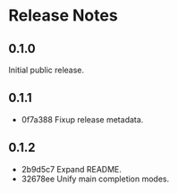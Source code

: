 # Release Notes

## 0.1.0

Initial public release.

## 0.1.1

+ 0f7a388 Fixup release metadata.

## 0.1.2

+ 2b9d5c7 Expand README.
+ 32678ee Unify main completion modes.
